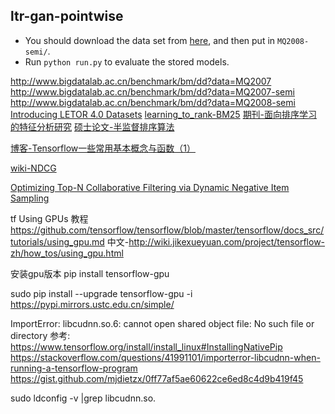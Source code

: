 ## ltr-gan-pointwise
+ You should download the data set from [here](https://drive.google.com/drive/folders/0B-dulzPp3MmCM01kYlhhNGQ0djA?usp=sharing), and then put in `MQ2008-semi/`.
+ Run `python run.py` to evaluate the stored models.

http://www.bigdatalab.ac.cn/benchmark/bm/dd?data=MQ2007
http://www.bigdatalab.ac.cn/benchmark/bm/dd?data=MQ2007-semi
http://www.bigdatalab.ac.cn/benchmark/bm/dd?data=MQ2008-semi
[Introducing LETOR 4.0 Datasets](https://arxiv.org/pdf/1306.2597.pdf)
[learning_to_rank-BM25](https://people.cs.umass.edu/~jpjiang/cs646/16_learning_to_rank.pdf)
[期刊-面向排序学习的特征分析研究](http://www.docin.com/p-223510084.html)
[硕士论文-半监督排序算法](http://www.docin.com/p-1357970752.html?docfrom=rrela)

[博客-Tensorflow一些常用基本概念与函数（1）](http://blog.csdn.net/lenbow/article/details/52152766)

[wiki-NDCG](https://en.wikipedia.org/wiki/Discounted_cumulative_gain#Normalized_DCG)

[Optimizing Top-N Collaborative Filtering via Dynamic Negative Item Sampling](http://wnzhang.net/papers/lambdarankcf-sigir.pdf)


tf Using GPUs 教程
https://github.com/tensorflow/tensorflow/blob/master/tensorflow/docs_src/tutorials/using_gpu.md
中文-http://wiki.jikexueyuan.com/project/tensorflow-zh/how_tos/using_gpu.html

安装gpu版本
pip install tensorflow-gpu

sudo pip install --upgrade tensorflow-gpu -i  https://pypi.mirrors.ustc.edu.cn/simple/

ImportError: libcudnn.so.6: cannot open shared object file: No such file or directory
参考:
https://www.tensorflow.org/install/install_linux#InstallingNativePip
https://stackoverflow.com/questions/41991101/importerror-libcudnn-when-running-a-tensorflow-program
https://gist.github.com/mjdietzx/0ff77af5ae60622ce6ed8c4d9b419f45

sudo ldconfig -v |grep libcudnn.so.